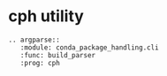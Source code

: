 cph utility
===========

```{eval-rst}
.. argparse::
   :module: conda_package_handling.cli
   :func: build_parser
   :prog: cph
```
